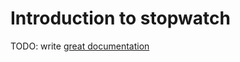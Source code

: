 # Introduction to stopwatch

TODO: write [great documentation](http://jacobian.org/writing/great-documentation/what-to-write/)
